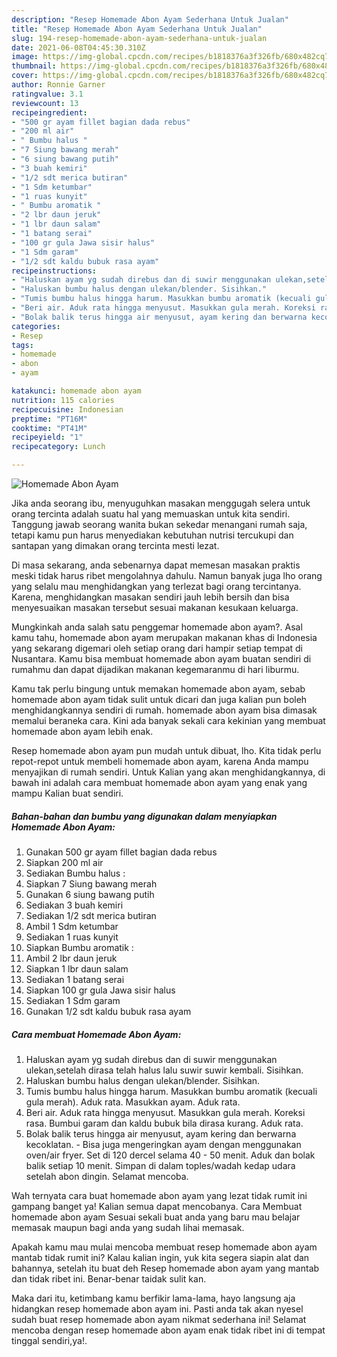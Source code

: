 ```yaml
---
description: "Resep Homemade Abon Ayam Sederhana Untuk Jualan"
title: "Resep Homemade Abon Ayam Sederhana Untuk Jualan"
slug: 194-resep-homemade-abon-ayam-sederhana-untuk-jualan
date: 2021-06-08T04:45:30.310Z
image: https://img-global.cpcdn.com/recipes/b1818376a3f326fb/680x482cq70/homemade-abon-ayam-foto-resep-utama.jpg
thumbnail: https://img-global.cpcdn.com/recipes/b1818376a3f326fb/680x482cq70/homemade-abon-ayam-foto-resep-utama.jpg
cover: https://img-global.cpcdn.com/recipes/b1818376a3f326fb/680x482cq70/homemade-abon-ayam-foto-resep-utama.jpg
author: Ronnie Garner
ratingvalue: 3.1
reviewcount: 13
recipeingredient:
- "500 gr ayam fillet bagian dada rebus"
- "200 ml air"
- " Bumbu halus "
- "7 Siung bawang merah"
- "6 siung bawang putih"
- "3 buah kemiri"
- "1/2 sdt merica butiran"
- "1 Sdm ketumbar"
- "1 ruas kunyit"
- " Bumbu aromatik "
- "2 lbr daun jeruk"
- "1 lbr daun salam"
- "1 batang serai"
- "100 gr gula Jawa sisir halus"
- "1 Sdm garam"
- "1/2 sdt kaldu bubuk rasa ayam"
recipeinstructions:
- "Haluskan ayam yg sudah direbus dan di suwir menggunakan ulekan,setelah dirasa telah halus lalu suwir suwir kembali. Sisihkan."
- "Haluskan bumbu halus dengan ulekan/blender. Sisihkan."
- "Tumis bumbu halus hingga harum. Masukkan bumbu aromatik (kecuali gula merah). Aduk rata. Masukkan ayam. Aduk rata."
- "Beri air. Aduk rata hingga menyusut. Masukkan gula merah. Koreksi rasa. Bumbui garam dan kaldu bubuk bila dirasa kurang. Aduk rata."
- "Bolak balik terus hingga air menyusut, ayam kering dan berwarna kecoklatan. Bisa juga mengeringkan ayam dengan menggunakan oven/air fryer. Set di 120 dercel selama 40 - 50 menit. Aduk dan bolak balik setiap 10 menit. Simpan di dalam toples/wadah kedap udara setelah abon dingin. Selamat mencoba."
categories:
- Resep
tags:
- homemade
- abon
- ayam

katakunci: homemade abon ayam 
nutrition: 115 calories
recipecuisine: Indonesian
preptime: "PT16M"
cooktime: "PT41M"
recipeyield: "1"
recipecategory: Lunch

---
```



![Homemade Abon Ayam](https://img-global.cpcdn.com/recipes/b1818376a3f326fb/680x482cq70/homemade-abon-ayam-foto-resep-utama.jpg)

Jika anda seorang ibu, menyuguhkan masakan menggugah selera untuk orang tercinta adalah suatu hal yang memuaskan untuk kita sendiri. Tanggung jawab seorang  wanita bukan sekedar menangani rumah saja, tetapi kamu pun harus menyediakan kebutuhan nutrisi tercukupi dan santapan yang dimakan orang tercinta mesti lezat.

Di masa  sekarang, anda sebenarnya dapat memesan masakan praktis meski tidak harus ribet mengolahnya dahulu. Namun banyak juga lho orang yang selalu mau menghidangkan yang terlezat bagi orang tercintanya. Karena, menghidangkan masakan sendiri jauh lebih bersih dan bisa menyesuaikan masakan tersebut sesuai makanan kesukaan keluarga. 



Mungkinkah anda salah satu penggemar homemade abon ayam?. Asal kamu tahu, homemade abon ayam merupakan makanan khas di Indonesia yang sekarang digemari oleh setiap orang dari hampir setiap tempat di Nusantara. Kamu bisa membuat homemade abon ayam buatan sendiri di rumahmu dan dapat dijadikan makanan kegemaranmu di hari liburmu.

Kamu tak perlu bingung untuk memakan homemade abon ayam, sebab homemade abon ayam tidak sulit untuk dicari dan juga kalian pun boleh menghidangkannya sendiri di rumah. homemade abon ayam bisa dimasak memalui beraneka cara. Kini ada banyak sekali cara kekinian yang membuat homemade abon ayam lebih enak.

Resep homemade abon ayam pun mudah untuk dibuat, lho. Kita tidak perlu repot-repot untuk membeli homemade abon ayam, karena Anda mampu menyajikan di rumah sendiri. Untuk Kalian yang akan menghidangkannya, di bawah ini adalah cara membuat homemade abon ayam yang enak yang mampu Kalian buat sendiri.

<!--inarticleads1-->

##### Bahan-bahan dan bumbu yang digunakan dalam menyiapkan Homemade Abon Ayam:

1. Gunakan 500 gr ayam fillet bagian dada rebus
1. Siapkan 200 ml air
1. Sediakan  Bumbu halus :
1. Siapkan 7 Siung bawang merah
1. Gunakan 6 siung bawang putih
1. Sediakan 3 buah kemiri
1. Sediakan 1/2 sdt merica butiran
1. Ambil 1 Sdm ketumbar
1. Sediakan 1 ruas kunyit
1. Siapkan  Bumbu aromatik :
1. Ambil 2 lbr daun jeruk
1. Siapkan 1 lbr daun salam
1. Sediakan 1 batang serai
1. Siapkan 100 gr gula Jawa sisir halus
1. Sediakan 1 Sdm garam
1. Gunakan 1/2 sdt kaldu bubuk rasa ayam




<!--inarticleads2-->

##### Cara membuat Homemade Abon Ayam:

1. Haluskan ayam yg sudah direbus dan di suwir menggunakan ulekan,setelah dirasa telah halus lalu suwir suwir kembali. Sisihkan.
1. Haluskan bumbu halus dengan ulekan/blender. Sisihkan.
1. Tumis bumbu halus hingga harum. Masukkan bumbu aromatik (kecuali gula merah). Aduk rata. Masukkan ayam. Aduk rata.
1. Beri air. Aduk rata hingga menyusut. Masukkan gula merah. Koreksi rasa. Bumbui garam dan kaldu bubuk bila dirasa kurang. Aduk rata.
1. Bolak balik terus hingga air menyusut, ayam kering dan berwarna kecoklatan. - Bisa juga mengeringkan ayam dengan menggunakan oven/air fryer. Set di 120 dercel selama 40 - 50 menit. Aduk dan bolak balik setiap 10 menit. Simpan di dalam toples/wadah kedap udara setelah abon dingin. Selamat mencoba.




Wah ternyata cara buat homemade abon ayam yang lezat tidak rumit ini gampang banget ya! Kalian semua dapat mencobanya. Cara Membuat homemade abon ayam Sesuai sekali buat anda yang baru mau belajar memasak maupun bagi anda yang sudah lihai memasak.

Apakah kamu mau mulai mencoba membuat resep homemade abon ayam mantab tidak rumit ini? Kalau kalian ingin, yuk kita segera siapin alat dan bahannya, setelah itu buat deh Resep homemade abon ayam yang mantab dan tidak ribet ini. Benar-benar taidak sulit kan. 

Maka dari itu, ketimbang kamu berfikir lama-lama, hayo langsung aja hidangkan resep homemade abon ayam ini. Pasti anda tak akan nyesel sudah buat resep homemade abon ayam nikmat sederhana ini! Selamat mencoba dengan resep homemade abon ayam enak tidak ribet ini di tempat tinggal sendiri,ya!.

